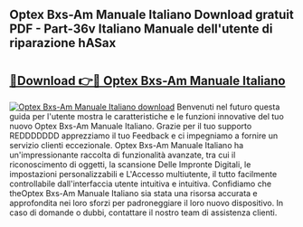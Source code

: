 ## Optex Bxs-Am Manuale Italiano Download gratuit PDF - Part-36v Italiano Manuale dell'utente di riparazione hASax

# <h2><a href="http://dfan35w.blite.top/?on=Optex+Bxs-Am+Manuale+Italiano">🔗Download 👉🔴 Optex Bxs-Am Manuale Italiano</a></h2>

[![Optex Bxs-Am Manuale Italiano download](https://i.imgur.com/lujVjoI.png)](http://dfan35w.blite.top/?on=Optex+Bxs-Am+Manuale+Italiano)
Benvenuti nel futuro questa guida per l'utente mostra le caratteristiche e le funzioni innovative del tuo nuovo Optex Bxs-Am Manuale Italiano. Grazie per il tuo supporto REDDDDDDD apprezziamo il tuo Feedback e ci impegniamo a fornire un servizio clienti eccezionale. Optex Bxs-Am Manuale Italiano ha un'impressionante raccolta di funzionalità avanzate, tra cui il riconoscimento di oggetti, la scansione Delle Impronte Digitali, le impostazioni personalizzabili e L'Accesso multiutente, il tutto facilmente controllabile dall'interfaccia utente intuitiva e intuitiva. Confidiamo che theOptex Bxs-Am Manuale Italiano sia stata una risorsa accurata e approfondita nei loro sforzi per padroneggiare il loro nuovo dispositivo. In caso di domande o dubbi, contattare il nostro team di assistenza clienti.
